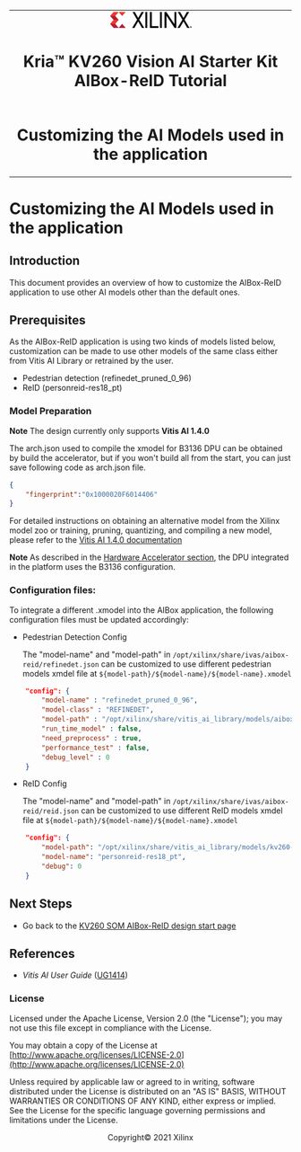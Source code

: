 ﻿<table class="sphinxhide">
 <tr>
   <td align="center"><img src="../../media/xilinx-logo.png" width="30%"/><h1>Kria&trade; KV260 Vision AI Starter Kit<br>AIBox-ReID Tutorial</h1>
   </td>
 </tr>
 <tr>
 <td align="center"><h1>Customizing the AI Models used in the application</h1>

 </td>
 </tr>
</table>

# Customizing the AI Models used in the application

## Introduction

This document provides an overview of how to customize the AIBox-ReID application to use other AI models other than the default ones.

## Prerequisites

As the AIBox-ReID application is using two kinds of models listed below, customization can be made to use other models of the same class either from Vitis AI Library or retrained by the user.

 * Pedestrian detection (refinedet_pruned_0_96)
 * ReID (personreid-res18_pt)


### Model Preparation

**Note** The design currently only supports  **Vitis AI 1.4.0**

The arch.json used to compile the xmodel for B3136 DPU can be obtained by build the accelerator, but if you won't build all from the start, you can just save following code as arch.json file.

```json
{
    "fingerprint":"0x1000020F6014406"
}
```

For detailed instructions on obtaining an alternative model from the Xilinx model zoo or training, pruning, quantizing, and compiling a new model, please refer to the [Vitis AI 1.4.0 documentation](https://www.xilinx.com/support/documentation/sw_manuals/vitis_ai/1_4/ug1414-vitis-ai.pdf)

**Note** As described in the [Hardware Accelerator section](hw_arch_accel_aib.md), the DPU integrated in the platform uses the B3136 configuration.

### Configuration files:

To integrate a different .xmodel into the AIBox application, the following configuration files must be updated accordingly:

* Pedestrian Detection Config

   The "model-name" and "model-path" in `/opt/xilinx/share/ivas/aibox-reid/refinedet.json` can be customized to use different pedestrian models xmdel file at `${model-path}/${model-name}/${model-name}.xmodel `

```json
    "config": {
        "model-name" : "refinedet_pruned_0_96",
        "model-class" : "REFINEDET",
        "model-path" : "/opt/xilinx/share/vitis_ai_library/models/aibox-reid",
        "run_time_model" : false,
        "need_preprocess" : true,
        "performance_test" : false,
        "debug_level" : 0
    }
```

* ReID Config

   The "model-name" and "model-path" in `/opt/xilinx/share/ivas/aibox-reid/reid.json` can be customized to use different ReID models xmdel file at `${model-path}/${model-name}/${model-name}.xmodel `

```json
    "config": {
        "model-path": "/opt/xilinx/share/vitis_ai_library/models/kv260-aibox-reid/",
        "model-name": "personreid-res18_pt",
        "debug": 0
    }
```
## Next Steps
* Go back to the [KV260 SOM AIBox-ReID design start page](../aibox_landing)

## References
* *Vitis AI User Guide* ([UG1414](https://www.xilinx.com/support/documentation/sw_manuals/vitis_ai/1_4/ug1414-vitis-ai.pdf))

### License

Licensed under the Apache License, Version 2.0 (the "License"); you may not use this file except in compliance with the License.

You may obtain a copy of the License at
[http://www.apache.org/licenses/LICENSE-2.0](http://www.apache.org/licenses/LICENSE-2.0)

Unless required by applicable law or agreed to in writing, software distributed under the License is distributed on an "AS IS" BASIS, WITHOUT WARRANTIES OR CONDITIONS OF ANY KIND, either express or implied. See the License for the specific language governing permissions and limitations under the License.

<p align="center">Copyright&copy; 2021 Xilinx</p>
